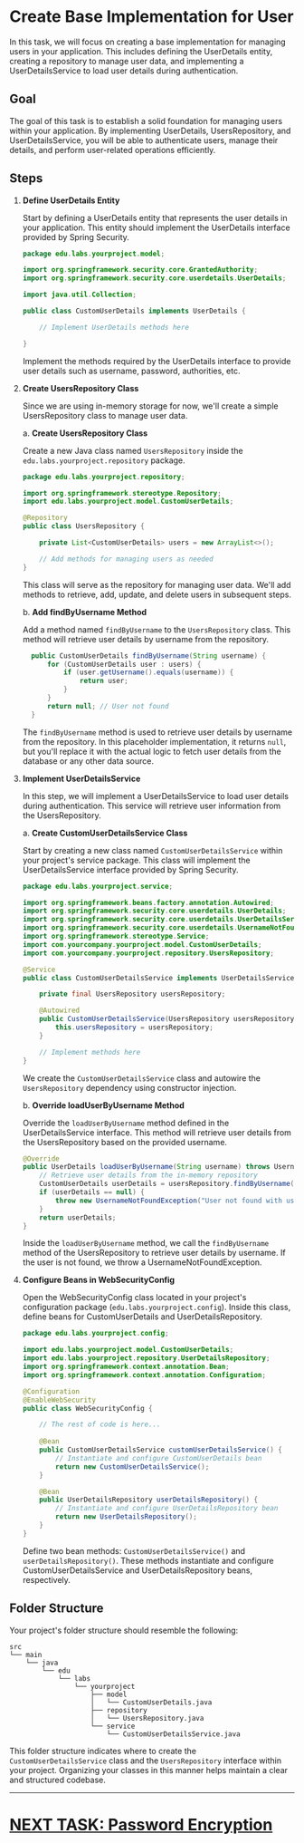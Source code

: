 # Create Base Implementation for User

In this task, we will focus on creating a base implementation for managing users in your application. This includes defining the UserDetails entity, creating a repository to manage user data, and implementing a UserDetailsService to load user details during authentication.

## Goal

The goal of this task is to establish a solid foundation for managing users within your application. By implementing UserDetails, UsersRepository, and UserDetailsService, you will be able to authenticate users, manage their details, and perform user-related operations efficiently.

## Steps

1. **Define UserDetails Entity**

   Start by defining a UserDetails entity that represents the user details in your application. This entity should implement the UserDetails interface provided by Spring Security.

   ```java
   package edu.labs.yourproject.model;

   import org.springframework.security.core.GrantedAuthority;
   import org.springframework.security.core.userdetails.UserDetails;

   import java.util.Collection;

   public class CustomUserDetails implements UserDetails {
   
       // Implement UserDetails methods here
   
   }
   ```

   Implement the methods required by the UserDetails interface to provide user details such as username, password, authorities, etc.

2. **Create UsersRepository Class**

   Since we are using in-memory storage for now, we'll create a simple UsersRepository class to manage user data.

   a. **Create UsersRepository Class**

   Create a new Java class named `UsersRepository` inside the `edu.labs.yourproject.repository` package.

      ```java
      package edu.labs.yourproject.repository;

      import org.springframework.stereotype.Repository;
      import edu.labs.yourproject.model.CustomUserDetails;

      @Repository
      public class UsersRepository {
   
          private List<CustomUserDetails> users = new ArrayList<>();
   
          // Add methods for managing users as needed
      }
      ```

   This class will serve as the repository for managing user data. We'll add methods to retrieve, add, update, and delete users in subsequent steps.

   b. **Add findByUsername Method**

   Add a method named `findByUsername` to the `UsersRepository` class. This method will retrieve user details by username from the repository.

      ```java
        public CustomUserDetails findByUsername(String username) {
            for (CustomUserDetails user : users) {
                if (user.getUsername().equals(username)) {
                    return user;
                }
            }
            return null; // User not found
        }
      ```

   The `findByUsername` method is used to retrieve user details by username from the repository. In this placeholder implementation, it returns `null`, but you'll replace it with the actual logic to fetch user details from the database or any other data source.

3. **Implement UserDetailsService**

   In this step, we will implement a UserDetailsService to load user details during authentication. This service will retrieve user information from the UsersRepository.

   a. **Create CustomUserDetailsService Class**

   Start by creating a new class named `CustomUserDetailsService` within your project's service package. This class will implement the UserDetailsService interface provided by Spring Security.

      ```java
      package edu.labs.yourproject.service;

      import org.springframework.beans.factory.annotation.Autowired;
      import org.springframework.security.core.userdetails.UserDetails;
      import org.springframework.security.core.userdetails.UserDetailsService;
      import org.springframework.security.core.userdetails.UsernameNotFoundException;
      import org.springframework.stereotype.Service;
      import com.yourcompany.yourproject.model.CustomUserDetails;
      import com.yourcompany.yourproject.repository.UsersRepository;

      @Service
      public class CustomUserDetailsService implements UserDetailsService {
      
          private final UsersRepository usersRepository;

          @Autowired
          public CustomUserDetailsService(UsersRepository usersRepository) {
              this.usersRepository = usersRepository;
          }

          // Implement methods here
      }
      ```

   We create the `CustomUserDetailsService` class and autowire the `UsersRepository` dependency using constructor injection.

   b. **Override loadUserByUsername Method**

   Override the `loadUserByUsername` method defined in the UserDetailsService interface. This method will retrieve user details from the UsersRepository based on the provided username.

      ```java
      @Override
      public UserDetails loadUserByUsername(String username) throws UsernameNotFoundException {
          // Retrieve user details from the in-memory repository
          CustomUserDetails userDetails = usersRepository.findByUsername(username);
          if (userDetails == null) {
              throw new UsernameNotFoundException("User not found with username: " + username);
          }
          return userDetails;
      }
      ```

   Inside the `loadUserByUsername` method, we call the `findByUsername` method of the UsersRepository to retrieve user details by username. If the user is not found, we throw a UsernameNotFoundException.

4. **Configure Beans in WebSecurityConfig**

   Open the WebSecurityConfig class located in your project's configuration package (`edu.labs.yourproject.config`). Inside this class, define beans for CustomUserDetails and UserDetailsRepository.

   ```java
   package edu.labs.yourproject.config;

   import edu.labs.yourproject.model.CustomUserDetails;
   import edu.labs.yourproject.repository.UserDetailsRepository;
   import org.springframework.context.annotation.Bean;
   import org.springframework.context.annotation.Configuration;

   @Configuration
   @EnableWebSecurity
   public class WebSecurityConfig {

       // The rest of code is here...
    
       @Bean
       public CustomUserDetailsService customUserDetailsService() {
           // Instantiate and configure CustomUserDetails bean
           return new CustomUserDetailsService();
       }

       @Bean
       public UserDetailsRepository userDetailsRepository() {
           // Instantiate and configure UserDetailsRepository bean
           return new UserDetailsRepository();
       }
   }
   ```

   Define two bean methods: `CustomUserDetailsService()` and `userDetailsRepository()`. These methods instantiate and configure CustomUserDetailsService and UserDetailsRepository beans, respectively.

## Folder Structure

Your project's folder structure should resemble the following:

```
src
└── main
    └── java
        └── edu
            └── labs
                └── yourproject
                    ├── model
                    │   └── CustomUserDetails.java
                    ├── repository
                    │   └── UsersRepository.java
                    └── service
                        └── CustomUserDetailsService.java
```

This folder structure indicates where to create the `CustomUserDetailsService` class and the `UsersRepository` interface within your project. Organizing your classes in this manner helps maintain a clear and structured codebase.

---

# [NEXT TASK: Password Encryption](password-encryption.md)